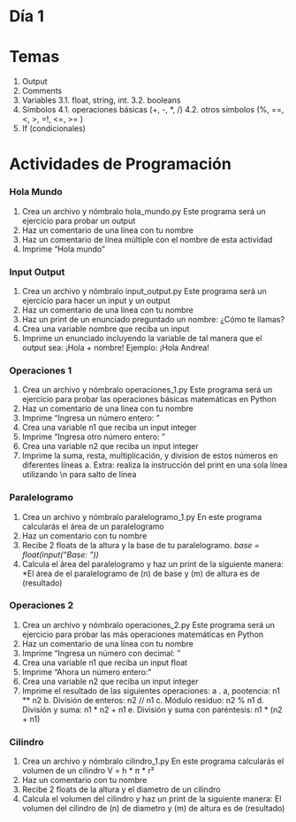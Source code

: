 Día 1
==============
# Temas
1.	Output
2.	Comments
3.	Variables
3.1.	float, string, int.
3.2.	booleans
4.	Símbolos
4.1.	operaciones básicas (+, -, *, /)
4.2.	otros símbolos (%, ==, <, >, =!, <=, >= )
5.	If (condicionales)

# Actividades de Programación
### Hola Mundo
1.	Crea un archivo y nómbralo hola_mundo.py
    Este programa será un ejercicio para probar un output
2.	Haz un comentario de una línea con tu nombre
3.	Haz un comentario de línea múltiple con el nombre de esta actividad 
4.	Imprime “Hola mundo”

### Input Output 
1.	Crea un archivo y nómbralo input_output.py
    Este programa será un ejercicio para hacer un input y un output
2.	Haz un comentario de una línea con tu nombre
3.	Haz un print de un enunciado preguntado un nombre: ¿Cómo te llamas?
4.	Crea una variable nombre que reciba un input
5.	Imprime un enunciado incluyendo la variable de tal manera que el output sea: ¡Hola + nombre!
    Ejemplo: ¡Hola Andrea!

### Operaciones 1
1.	Crea un archivo y nómbralo operaciones_1.py
Este programa será un ejercicio para probar las operaciones básicas matemáticas en Python 
2.	Haz un comentario de una línea con tu nombre
3.	Imprime “Ingresa un número entero: ”
4.	Crea una variable n1 que reciba un input integer 
5.	Imprime “Ingresa otro número entero: ”
6.	Crea una variable n2 que reciba un input integer
7.	Imprime la suma, resta, multiplicación, y division de estos números en diferentes líneas
    a.	Extra: realiza la instrucción del print en una sola línea utilizando \n para salto de línea


### Paralelogramo
1.	Crea un archivo y nómbralo paralelogramo_1.py
En este programa calcularás el área de un paralelogramo
2.	Haz un comentario con tu nombre
3.	Recibe 2 floats de la altura y la base de tu paralelogramo.
        *base = float(input(“Base: ”))*
4.	Calcula el área del paralelogramo y haz un print de la siguiente manera: 
        *El área de el paralelogramo de (n) de base y (m) de altura es de (resultado) 

### Operaciones 2
1.	Crea un archivo y nómbralo operaciones_2.py
    Este programa será un ejercicio para probar las más operaciones matemáticas en Python 
2.	Haz un comentario de una línea con tu nombre
3.	Imprime “Ingresa un número con decimal: ”
4.	Crea una variable n1 que reciba un input float 
5.	Imprime “Ahora un número entero:”
6.	Crea una variable n2 que reciba un input integer
7.	Imprime el resultado de las siguientes operaciones:
	a . a, pootencia: n1 ** n2
    b.	División de enteros: n2 // n1
    c.	Módulo residuo: n2 % n1
    d.	División y suma: n1 * n2 + n1
    e.	División y suma con paréntesis: n1 * (n2 + n1)

### Cilindro
1.	Crea un archivo y nómbralo cilindro_1.py
En este programa calcularás el volumen de un cilindro
V = h * π * r²
2.	Haz un comentario con tu nombre
3.	Recibe 2 floats de la altura y el diametro de un cilindro
4.	Calcula el volumen del cilindro  y haz un print de la siguiente manera: 
El volumen del cilindro de (n) de diametro y (m) de altura es de (resultado) 




